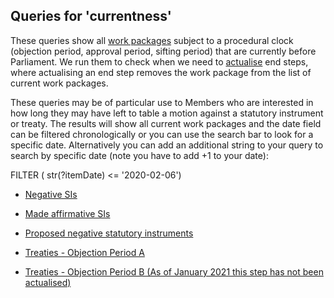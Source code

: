 ## Queries for 'currentness'

These queries show all [work packages](https://ukparliament.github.io/ontologies/procedure/procedure-ontology.html#d4e259) subject to a procedural clock (objection period, approval period, sifting period) that are currently before Parliament. We run them to check when we need to [actualise](https://ukparliament.github.io/ontologies/procedure/procedure-ontology.html#d4e358) end steps, where actualising an end step removes the work package from the list of current work packages. 

These queries may be of particular use to Members who are interested in how long they may have left to table a motion against a statutory instrument or treaty.  The results will show all current work packages and the date field can be filtered chronologically or you can use the search bar to look for a specific date.  Alternatively you can add an additional string to your query to search by specific date (note you have to add +1 to your date):
 
FILTER ( str(?itemDate) <= '2020-02-06')
 
* [Negative SIs](https://api.parliament.uk/s/9d108121)
 
* [Made affirmative SIs](https://api.parliament.uk/s/0a4476ee)

* [Proposed negative statutory instruments](https://api.parliament.uk/s/667457a1)

* [Treaties - Objection Period A](https://api.parliament.uk/s/dd616eba) 

* [Treaties - Objection Period B (As of January 2021 this step has not been actualised)](https://api.parliament.uk/s/aa9e7080)
